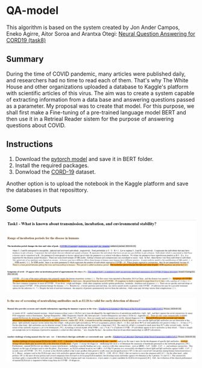 # QA-model

This algorithm is based on the system created by Jon Ander Campos, Eneko Agirre, Aitor Soroa and Arantxa Otegi: [Neural Question Answering for CORD19 (task8)
](https://www.kaggle.com/code/aotegi/neural-question-answering-for-cord19-task8)

## Summary

During the time of COVID pandemic, many articles were published daily, and researchers had no time to read each of them. That's why The White House and other organizations uploaded a database to Kaggle's platform with scientific articles of this virus. The aim was to create a system capable of extracting information from a data base and answering questions passed as a parameter. My proposal was to create that model. For this purpose, we shall first make a Fine-tuning of a pre-trained language model BERT and then use it in a Retrieal Reader sistem for the purpose of answering questions about COVID.

## Instructions

1. Download the [pytorch model](https://drive.google.com/file/d/1FEbTH5C0hfsHrjn-76_T8igpY4UGUFFC/view?usp=sharing) and save it in BERT folder.
2. Install the required packages.
3. Donwload the [CORD-19](https://www.kaggle.com/datasets/allen-institute-for-ai/CORD-19-research-challenge) dataset.

Another option is to upload the notebook in the Kaggle platform and save the databases in that reposittory.

## Some Outputs

![alt text](images/task1.png "Task 1")

![alt text](images/task8.png "Task 8")
